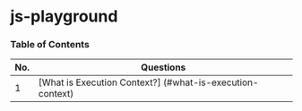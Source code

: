 # js-playground

### Table of Contents

| No. | Questions                                                 |
| --- | --------------------------------------------------------- |
| 1   | [What is Execution Context?] (#what-is-execution-context) |
